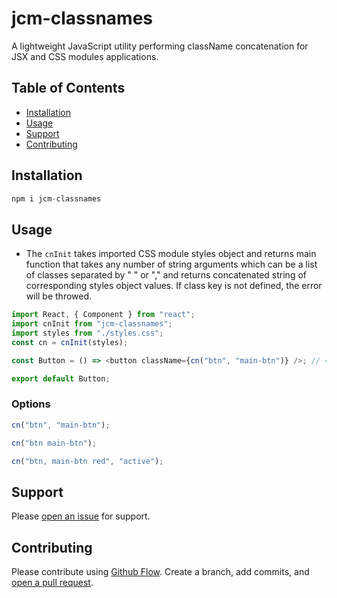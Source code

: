 # jcm-classnames

A lightweight JavaScript utility performing className concatenation for JSX and CSS modules applications.

## Table of Contents

- [Installation](#installation)
- [Usage](#usage)
- [Support](#support)
- [Contributing](#contributing)

## Installation

```javascript
npm i jcm-classnames
```

## Usage

- The `cnInit` takes imported CSS module styles object and returns main function that takes any number of string arguments which can be a list of classes separated by " " or "," and returns concatenated string of corresponding styles object values. If class key is not defined, the error will be throwed.

```javascript
import React, { Component } from "react";
import cnInit from "jcm-classnames";
import styles from "./styles.css";
const cn = cnInit(styles);

const Button = () => <button className={cn("btn", "main-btn")} />; // => className={`${styles.btn} ${styles["main-btn"]}`}

export default Button;
```

### Options

```javascript
cn("btn", "main-btn");

cn("btn main-btn");

cn("btn, main-btn red", "active");
```

## Support

Please [open an issue](https://github.com/Fewed/jcm-classnames/issues/new) for support.

## Contributing

Please contribute using [Github Flow](https://guides.github.com/introduction/flow/). Create a branch, add commits, and [open a pull request](https://github.com/Fewed/jcm-classnames/compare).
